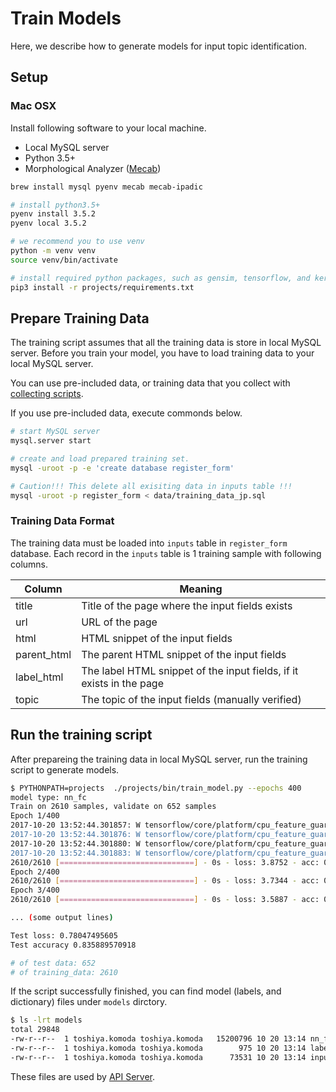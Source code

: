 # Train Models

Here, we describe how to generate models for input topic identification.

## Setup

### Mac OSX

Install following software to your local machine.

* Local MySQL server
* Python 3.5+
* Morphological Analyzer ([Mecab](https://github.com/taku910/mecab))

```bash
brew install mysql pyenv mecab mecab-ipadic

# install python3.5+
pyenv install 3.5.2
pyenv local 3.5.2

# we recommend you to use venv
python -m venv venv
source venv/bin/activate

# install required python packages, such as gensim, tensorflow, and keras.
pip3 install -r projects/requirements.txt
```

## Prepare Training Data

The training script assumes that all the training data is store in local MySQL server.
Before you train your model, you have to load training data to your local MySQL server.

You can use pre-included data,
or training data that you collect with [collecting scripts](/docs/collecting_training_set.md).

If you use pre-included data, execute commonds below.

```bash
# start MySQL server
mysql.server start

# create and load prepared training set.
mysql -uroot -p -e 'create database register_form'

# Caution!!! This delete all exisiting data in inputs table !!!
mysql -uroot -p register_form < data/training_data_jp.sql
```

### Training Data Format

The training data must be loaded into `inputs` table in `register_form` database.
Each record in the `inputs` table is 1 training sample with following columns.

|Column| Meaning |
|---|---|
|title| Title of the page where the input fields exists|
|url| URL of the page|
|html| HTML snippet of the input fields|
|parent_html| The parent HTML snippet of the input fields|
|label_html| The label HTML snippet of the input fields, if it exists in the page|
|topic| The topic of the input fields (manually verified)|

## Run the training script

After prepareing the training data in local MySQL server,
run the training script to generate models.

```bash
$ PYTHONPATH=projects  ./projects/bin/train_model.py --epochs 400                                                                       Using TensorFlow backend.
model type: nn_fc
Train on 2610 samples, validate on 652 samples
Epoch 1/400
2017-10-20 13:52:44.301857: W tensorflow/core/platform/cpu_feature_guard.cc:45] The TensorFlow library wasn't compiled to use SSE4.2 instructions, but these are available on your machine and could speed up CPU computations.
2017-10-20 13:52:44.301876: W tensorflow/core/platform/cpu_feature_guard.cc:45] The TensorFlow library wasn't compiled to use AVX instructions, but these are available on your machine and could speed up CPU computations.
2017-10-20 13:52:44.301880: W tensorflow/core/platform/cpu_feature_guard.cc:45] The TensorFlow library wasn't compiled to use AVX2 instructions, but these are available on your machine and could speed up CPU computations.
2017-10-20 13:52:44.301883: W tensorflow/core/platform/cpu_feature_guard.cc:45] The TensorFlow library wasn't compiled to use FMA instructions, but these are available on your machine and could speed up CPU computations.
2610/2610 [==============================] - 0s - loss: 3.8752 - acc: 0.0398 - val_loss: 3.7276 - val_acc: 0.1902
Epoch 2/400
2610/2610 [==============================] - 0s - loss: 3.7344 - acc: 0.1379 - val_loss: 3.5656 - val_acc: 0.3328
Epoch 3/400
2610/2610 [==============================] - 0s - loss: 3.5887 - acc: 0.2115 - val_loss: 3.4212 - val_acc: 0.3666

... (some output lines)

Test loss: 0.78047495605
Test accuracy 0.835889570918

# of test data: 652
# of training_data: 2610
```

If the script successfully finished,
you can find model (labels, and dictionary) files under `models` dirctory.

```bash
$ ls -lrt models
total 29848
-rw-r--r--  1 toshiya.komoda toshiya.komoda   15200796 10 20 13:14 nn_fc_model.h5
-rw-r--r--  1 toshiya.komoda toshiya.komoda        975 10 20 13:14 labels.pickle
-rw-r--r--  1 toshiya.komoda toshiya.komoda      73531 10 20 13:14 inputs.dict
```

 These files are used by [API Server](/docs/api_server.md).
